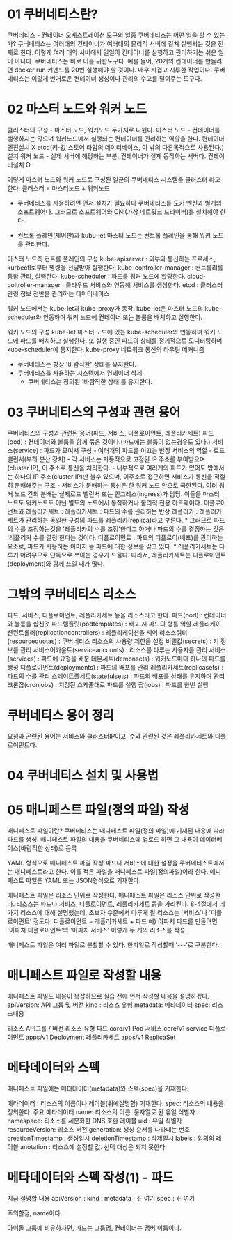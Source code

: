 # 01 쿠버네티스란?

쿠버네티스 - 컨테이너 오케스트레이션 도구의 일종
쿠버네티스는 어떤 일을 할 수 있는가?
쿠버네티스는 여러대의 컨테이너가 여러대의 물리적 서버에 걸쳐 실행되는 것을 전제로 한다.
이렇게 여러 대의 서버에서 일일이 컨테이너를 실행하고 관리하기는 쉬운 일이 아니다.
쿠버네티스는 바로 이를 위한도구다.
예를 들어, 20개의 컨테이너를 만들려면 docker run 커맨드를 20번 실행해야 할 것이다. 매우 지겹고 지루한 작업이다.
쿠버네티스는 이렇게 번거로운 컨테이너 생성이나 관리의 수고를 덜어주는 도구다.

# 02 마스터 노드와 워커 노드

클러스터의 구성 - 마스터 노드, 워커노드 두가지로 나뉜다.
마스터 노드 - 컨테이너를 샐행하지는 않으며 워커노드에서 실행되는 컨테이너를 관리하는 역할을 한다. 컨테이너엔진설치 X etcd(키-값 스토어 타입의 데이터베이스, 이 밖의 다른목적으로 사용된다.) 설치
워커 노드 - 실제 서버에 해당하는 부분, 컨테이너가 실제 동작하는 서버다. 컨테이너설치 O

이렇게 마스터 노드와 워커 노드로 구성된 일군의 쿠버네티스 시스템을 클러스터 라고 한다.
클러스터 = 마스터노드 + 워커노드 

- 쿠버네티스를 사용하려면 먼저 설치가 필요하다
  쿠버네티스틑 도커 엔진과 별개의 소프트웨어다.
  그러므로 소프트웨어와  CNI(가상 네트워크 드라이버)를 설치해야 한다.

- 컨트롤 플레인(제어판)과 kubu-let
  마스터 노드는 컨트롤 플레인을 통해 워커 노드를 관리한다.

마스터 노드측 컨트롤 플레인의 구성
kube-apiserver : 외부와 통신하는 프로세스, kurbectl로부터 명령을 전달받아 실행한다.
kube-controller-manager : 컨트롤러를 통합 관리, 실행한다.
kube-scheduler : 파드를 워커 노드에 할당한다.
cloud-coltroller-manager : 클라우드 서비스와 연동해 서비스를 생성한다.
etcd : 클러스터 관련 정보 전반을 관리하는 데이터베이스

워커 노드에서는 kube-let과 kube-proxy가 동작.
kube-let은 마스터 노드의 kube-scheduler와 연동하며 워커 노드에 컨테이너 또는 볼륨을 배치하고 실행한다.

워커 노드의 구성
kube-let 마스터 노드에 있는 kube-scheduler와 연동하며 워커 노드에 파드를 배치하고 실행한다. 또 실행 중인 파드의 상태를 정기적으로 모니터링하며 kube-scheduler에 통지한다.
kube-proxy 네트워크 통신의 라우팅 메커니즘

* 쿠버네티스는 항상 '바람직한' 상태를 유지한다.
* 쿠버네티스를 사용하는 시스템에서 컨테이너 삭제
  - 쿠버네티스는 정의된 '바람직한 상태'를 유지한다.

# 03 쿠버네티스의 구성과 관련 용어

쿠버네티스의 구성과 관련된 용어(파드, 서비스, 디폴로이먼트, 레플리카세트)
파드(pod) : 컨테이너와 볼륨을 함께 묶은 것이다.(파드에는 볼륨이 없는경우도 있다.)
서비스(service) : 파드가 모여서 구성 - 여러개의 파드를 이끄는 반장
  서비스의 역할 - 로드밸런서(부하 분산 장치)
             - 각 서비스는 자동적으로 고정된 IP 주소를 부여받으며(cluster IP), 이 주소로 통신을 처리한다.
             - 내부적으로 여러게의 파드가 있어도 밖에서는 하나의 IP 주소(cluster IP)만 볼수 있으며, 이주소로 접근하면 서비스가 통신을 적절히 분배해주는 구조
             - 서비스가 분배하는 통신은 한 워커 노드 안으로 국한된다. 여러 워커 노드 간의 분배는 실제로드 벨런서 또는 인그레스(ingress)가 담당. 이들을 마스터 노드도 워커노드도 아닌 별도의 노드에서 동작하거나 물리적 전용 하드웨어다.
디플로이먼트와 레플리카세트 :
  레플리카세트 : 파드의 수를 관리하는 반장
    레플리카 : 레플리카세트가 관리하는 동일한 구성의 파드를 레플리카(replica)라고 부른다.
    * 그러므로 파드의 수를 조정하는것을 '레플리카의 수를 조정'한다고 하거나 파드의 수를 결정하는 것은 '레플리카 수를 결정'한다는 것이다.
  디플로이먼트 : 파드의 디플로이(배포)를 관리하는 요소로, 파드가 사용하는 이미지 등 파드에 대한 정보를 갖고 있다.
    * 레플리카세트는 다루기 어려우므로 단독으로 쓰이는 경우가 드물다. 따라서, 레플리카세트는 디플로이먼트(deployment)와 함께 쓰일 때가 많다.

# 그밖의 쿠버네티스 리소스
파드, 서비스, 디플로이먼트, 레플리카세트 등을 리소스라고 한다.
파드(pod) : 컨테이너와 볼륨을 합친것
파드템플릿(podtemplates) : 배포 시 파드의 형틀 역할
레플리케이션컨트롤러(replicationcontrollers) : 레플리케이션을 제어
리소스쿼터(resourcequotas) : 쿠버네티스 리소스의 사용량 제한을 설정
비밀값(secrets) : 키 정보를 관리
서비스어카운트(serviceaccounts) : 리소스를 다루는 사용자를 관리
서비스(services) : 파드에 요청을 배분
데몬세트(demonsets) : 워커노드마다 하나의 파드를 생성
디플로이먼트(deployments) : 파드의 배포를 관리
레플리카세트(replicasets) : 파드의 수를 관리
스테이트풀세트(statefulsets) : 파드의 배포를 상태를 유지하며 관리
크론잡(cronjobs) : 지정된 스케줄대로 파드를 실행
잡(jobs) : 파드를 한번 실행

# 쿠버네티스 용어 정리
요청과 곤련된 용어는 서비스와 클러스터IP이고, 수와 관련된 것은 레플리카세트와 디플로이먼트다.

# 04 쿠버네티스 설치 및 사용법

# 05 매니페스트 파일(정의 파일) 작성
매니페스트 파일이란?
  쿠버네티스는 매니페스트 파일(정의 파일)에 기재된 내용에 따라 파드를 생성.
  매니페스트 파일의 내용을 쿠버네티스에 업로드 하면 그 내용이 데이터베이스(바람직한 상태)로 등록

YAML 형식으로 매니페스트 파일 작성
  파드나 서비스에 대한 설정을 쿠버네티스트에서는 매니페스트라고 한다.
  이를 적은 파일을 매니페스트 파일(정의파일)이라 한다.
  매니페스트 파일은 YAML 또는 JSON형식으로 기재한다.

매니페스트 파일은 리소스 단위로 작성한다.
  매니페스트 파일은 리소스 단위로 작성한다. 리소스는 파드나 서비스, 디플로이먼트, 레플리카세트 등을 가리킨다. 8-4절에서 네가지 리소스에 대해 설명했는데, 초보자 수준에서 다루게 될 리소스는 '서비스'나 '디플로이먼트' 정도다.
  디플로이먼트 = 레플리카세트 + 파드
  예) 아파치 파드를 만들려면 '아파치 디플로이먼트'와 '아파치 서비스' 이렇게 두 개의 리소스를 작성.

매니페스트 파일은 여러 파일로 분할할 수 있다.
한파일로 작성할때 '---'로 구분한다.

# 매니페스트 파일로 작성할 내용
  매니페스트 파일도 내용이 복잡하므로 실습 전에 먼저 작성할 내용을 설명하겠다.
  apiVersion: API 그룹 및 버전
  kind : 리소스 유형
  metadata: 메타데이터
  spec: 리소스내용
  
  리소스          API그룹 / 버전      리소스 유형
  파드           core/v1            Pod
  서비스         core/v1            service
  디플로이먼트      apps/v1           Deployment 
  레플리카세트      apps/v1           ReplicaSet

# 메타데이터와 스펙
  매니페스트 파일에는 메타데이터(metadata)와 스펙(spec)을 기재한다.
  
  메타데이터 : 리소스의 이름이나 레이블(뒤에설명함) 기재한다.
  spec: 리소스의 내용을 정의한다.
  주요 메타데이터
  name: 리소스의 이름. 문자열로 된 유일 식별자.
  namespace: 리소스를 세분화한 DNS 호환 레이블
  uid : 유일 식별자
  resourceVersion: 리소스 버전
  generation: 생성 순서를 나타내는 번호
  creationTimestamp : 생성일시
  deletionTimestamp : 삭제일시
  labels : 임의의 레이블
  anotation : 리소스에 설정할 값. 선택 대상은 되지 못한다.

# 메타데이터와 스펙 작성(1) - 파드
  지금 설명할 내용
  apiVersion :
  kind :
  metadata : <- 여기
  spec : <- 여기

주의할점, name이다.

아이돌 그룹에 비유하자면, 파드는 그룹명, 컨테이너는 맴버 이름이다.

<a link="https://www.notion.so/14e376adf89880729cadd376776ee6ed?pvs=4#14e376adf898803b87f8c0a13ea985a3"/>




  






















